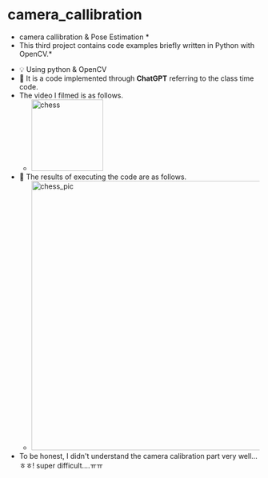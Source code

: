 # camera_callibration
* camera callibration &amp; Pose Estimation *
* This third project contains code examples briefly written in Python with OpenCV.*

- 💡 Using python & OpenCV
- 🎡 It is a code implemented through **ChatGPT** referring to the class time code.  
- The video I filmed is as follows.
  - <img width="143" alt="chess" src="https://user-images.githubusercontent.com/90232567/235601289-613cc91b-5ea1-479c-8e52-dde6d1663952.png">
- 🚀 The results of executing the code are as follows.
  - <img width="539" alt="chess_pic" src="https://user-images.githubusercontent.com/90232567/235597648-528b005b-6b26-49c0-90d3-ae3811b733a9.png">
- To be honest, I didn't understand the camera calibration part very well...ㅎㅎ! super difficult....ㅠㅠ
